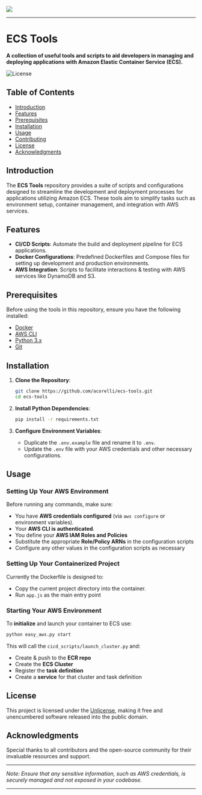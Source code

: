 [![](https://www.acorelli.com/ecs.jpg)](https://github.com/acorelli/ecs-tools)
  
---  
  
# **ECS Tools**  
  
**A collection of useful tools and scripts to aid developers in managing and deploying applications with Amazon Elastic Container Service (ECS).**  
  
![License](https://img.shields.io/badge/license-Unlicense-blue.svg)  
  
## **Table of Contents**  
  
- [Introduction](#introduction)  
- [Features](#features)  
- [Prerequisites](#prerequisites)  
- [Installation](#installation)  
- [Usage](#usage)  
- [Contributing](#contributing)  
- [License](#license)  
- [Acknowledgments](#acknowledgments)  
  
## **Introduction**  
  
The **ECS Tools** repository provides a suite of scripts and configurations designed to streamline the development and deployment processes for applications utilizing Amazon ECS. These tools aim to simplify tasks such as environment setup, container management, and integration with AWS services.  
  
## **Features**  
  
- **CI/CD Scripts**: Automate the build and deployment pipeline for ECS applications.  
- **Docker Configurations**: Predefined Dockerfiles and Compose files for setting up development and production environments.  
- **AWS Integration**: Scripts to facilitate interactions & testing with AWS services like DynamoDB and S3.  
  
## **Prerequisites**  
  
Before using the tools in this repository, ensure you have the following installed:  
  
- [Docker](https://www.docker.com/get-started)  
- [AWS CLI](https://aws.amazon.com/cli/)  
- [Python 3.x](https://www.python.org/downloads/)  
- [Git](https://git-scm.com/)  
  
## **Installation**  
  
1. **Clone the Repository**:  
  
   ```bash  
   git clone https://github.com/acorelli/ecs-tools.git  
   cd ecs-tools  
   ```  
  
2. **Install Python Dependencies**:  
  
   ```bash  
   pip install -r requirements.txt  
   ```  
  
3. **Configure Environment Variables**:  
    
   - Duplicate the `.env.example` file and rename it to `.env`.  
   - Update the `.env` file with your AWS credentials and other necessary configurations.  
    
## **Usage**    
  
### **Setting Up Your AWS Environment**    
Before running any commands, make sure:  
- You have **AWS credentials configured** (via `aws configure` or environment variables).  
- Your **AWS CLI is authenticated**.  
- You define your **AWS IAM Roles and Policies**
- Substitute the appropriate **Role/Policy ARNs** in the configuration scripts
- Configure any other values in the configuration scripts as necessary
  
### **Setting Up Your Containerized Project**  
Currently the Dockerfile is designed to:
- Copy the current project directory into the container.
- Run `app.js` as the main entry point  

  
### **Starting Your AWS Environment**  
  
To **initialize** and launch your container to ECS use:  
  
```bash  
python easy_aws.py start
```  
  
This will call the `cicd_scripts/launch_cluster.py` and:
  - Create & push to the **ECR repo**  
  - Create the **ECS Cluster**  
  - Register the **task definition**  
  - Create a **service** for that cluster and task definition  
  
## **License**  
  
This project is licensed under the [Unlicense](LICENSE), making it free and unencumbered software released into the public domain.  
  
## **Acknowledgments**  
  
Special thanks to all contributors and the open-source community for their invaluable resources and support.  
  
---  
  
*Note: Ensure that any sensitive information, such as AWS credentials, is securely managed and not exposed in your codebase.*  
  
---